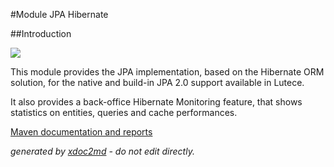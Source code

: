
#Module JPA Hibernate

##Introduction

![](http://dev.lutece.paris.fr/plugins/module-jpa-hibernate/images/hibernate.png)

This module provides the JPA implementation, based on the Hibernate ORM solution, for the native and build-in JPA 2.0 support available in Lutece.

It also provides a back-office Hibernate Monitoring feature, that shows statistics on entities, queries and cache performances.


[Maven documentation and reports](http://dev.lutece.paris.fr/plugins/module-jpa-hibernate/)



 *generated by [xdoc2md](https://github.com/lutece-platform/tools-maven-xdoc2md-plugin) - do not edit directly.*